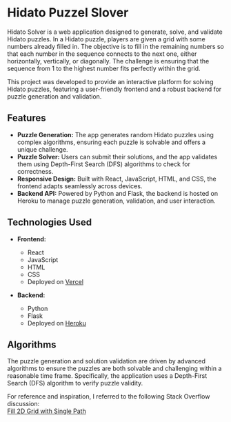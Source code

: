 # Hidato Puzzel Slover

Hidato Solver is a web application designed to generate, solve, and validate Hidato puzzles. In a Hidato puzzle, players are given a grid with some numbers already filled in. The objective is to fill in the remaining numbers so that each number in the sequence connects to the next one, either horizontally, vertically, or diagonally. The challenge is ensuring that the sequence from 1 to the highest number fits perfectly within the grid.

This project was developed to provide an interactive platform for solving Hidato puzzles, featuring a user-friendly frontend and a robust backend for puzzle generation and validation.

## Features

- **Puzzle Generation:** The app generates random Hidato puzzles using complex algorithms, ensuring each puzzle is solvable and offers a unique challenge.
- **Puzzle Solver:** Users can submit their solutions, and the app validates them using Depth-First Search (DFS) algorithms to check for correctness.
- **Responsive Design:** Built with React, JavaScript, HTML, and CSS, the frontend adapts seamlessly across devices.
- **Backend API:** Powered by Python and Flask, the backend is hosted on Heroku to manage puzzle generation, validation, and user interaction.

## Technologies Used

- **Frontend:**
  - React
  - JavaScript
  - HTML
  - CSS
  - Deployed on [Vercel](https://vercel.com)

- **Backend:**
  - Python
  - Flask
  - Deployed on [Heroku](https://heroku.com)

## Algorithms

The puzzle generation and solution validation are driven by advanced algorithms to ensure the puzzles are both solvable and challenging within a reasonable time frame. Specifically, the application uses a Depth-First Search (DFS) algorithm to verify puzzle validity.

For reference and inspiration, I referred to the following Stack Overflow discussion:  
[Fill 2D Grid with Single Path](https://stackoverflow.com/questions/15898884/fill-2d-grid-with-single-path)
